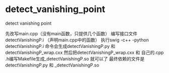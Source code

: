 # detect_vanishing_point
detect vanishing point

先改写main.cpp（没有main函数，只提供几个函数）
编写接口文件detectVanishingP.i （声明main.cpp中的函数）
执行swig -c++ -python detectVanishingP.i
命令会生成detectVanishingP.py 和 detectVanishingP_wrap.cxx
然后把detectVanishingP_wrap.cxx 和 自己的.cpp .h编写Makefile生成_detectVanishingP.so 就可以了
最终依赖的文件是detectVanishingP.py 和 _detectVanishingP.so